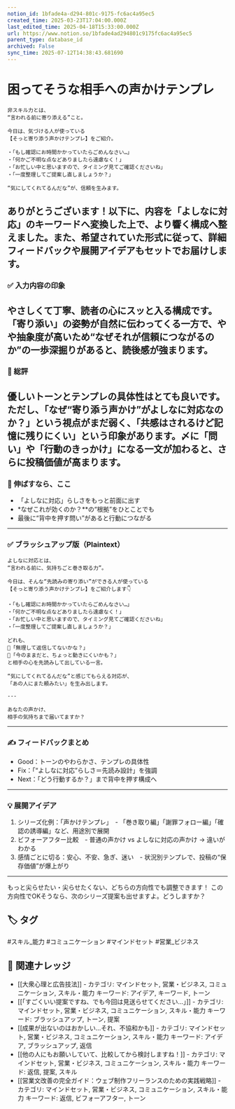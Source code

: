 ```yaml
---
notion_id: 1bfade4a-d294-801c-9175-fc6ac4a95ec5
created_time: 2025-03-23T17:04:00.000Z
last_edited_time: 2025-04-18T15:33:00.000Z
url: https://www.notion.so/1bfade4ad294801c9175fc6ac4a95ec5
parent_type: database_id
archived: False
sync_time: 2025-07-12T14:38:43.681690
---
```


# 困ってそうな相手への声かけテンプレ

```plain text
非スキル力とは、
“言われる前に寄り添える”こと。

今日は、気づける人が使っている
【そっと寄り添う声かけテンプレ】をご紹介。

・「もし確認にお時間かかっていたらごめんなさい…」
・「何かご不明な点などありましたら遠慮なく！」
・「お忙しい中と思いますので、タイミング見てご確認くださいね」
・「一度整理してご提案し直しましょうか？」

“気にしてくれてるんだな”が、信頼を生みます。
```
ありがとうございます！以下に、内容を「よしなに対応」のキーワードへ変換した上で、より響く構成へ整えました。また、希望されていた形式に従って、詳細フィードバックや展開アイデアもセットでお届けします。
---
### ✅ 入力内容の印象
やさしくて丁寧、読者の心にスッと入る構成です。「寄り添い」の姿勢が自然に伝わってくる一方で、やや抽象度が高いため“なぜそれが信頼につながるのか”の一歩深掘りがあると、読後感が強まります。
---
### 🧩 総評
優しいトーンとテンプレの具体性はとても良いです。ただし、「なぜ“寄り添う声かけ”がよしなに対応なのか？」という視点がまだ弱く、「共感はされるけど記憶に残りにくい」という印象があります。〆に「問い」や「行動のきっかけ」になる一文が加わると、さらに投稿価値が高まります。
---
### 🚀 伸ばすなら、ここ
- 「よしなに対応」らしさをもっと前面に出す
- *なぜこれが効くのか？**の“根拠”をひとことでも
- 最後に“背中を押す問い”があると行動につながる
---
### ✅ ブラッシュアップ版（Plaintext）
```plain text
よしなに対応とは、
“言われる前に、気持ちごと巻き取る力”。

今日は、そんな“先読みの寄り添い”ができる人が使っている
【そっと寄り添う声かけテンプレ】をご紹介します👇

・「もし確認にお時間かかっていたらごめんなさい…」
・「何かご不明な点などありましたら遠慮なく！」
・「お忙しい中と思いますので、タイミング見てご確認くださいね」
・「一度整理してご提案し直しましょうか？」

どれも、
📌「無理して返信してないかな？」
📌「今のままだと、ちょっと動きにくいかも？」
と相手の心を先読みして出している一言。

“気にしてくれてるんだな”と感じてもらえる対応が、
「あの人にまた頼みたい」を生み出します。

---

あなたの声かけ、
相手の気持ちまで届いてますか？

```
---
### ✍️ フィードバックまとめ
- Good：トーンのやわらかさ、テンプレの具体性
- Fix：「“よしなに対応”らしさ＝先読み設計」を強調
- Next：「どう行動するか？」まで背中を押す構成へ
---
### 💡 展開アイデア
1. シリーズ化例：「声かけテンプレ」　- 「巻き取り編」「謝罪フォロー編」「確認の誘導編」など、用途別で展開
1. ビフォーアフター比較　- 普通の声かけ vs よしなに対応の声かけ → 違いがわかる
1. 感情ごとに切る：安心、不安、急ぎ、迷い　- 状況別テンプレで、投稿の“保存価値”が爆上がり
---
もっと尖らせたい・尖らせたくない、どちらの方向性でも調整できます！
この方向性でOKそうなら、次のシリーズ提案も出せますよ。どうしますか？

## 🏷️ タグ
#スキル_能力 #コミュニケーション #マインドセット #営業_ビジネス

## 🔗 関連ナレッジ
- [[大衆心理と広告技法]] - カテゴリ: マインドセット, 営業・ビジネス, コミュニケーション, スキル・能力 キーワード: アイデア, キーワード, トーン
- [[「すごくいい提案ですね、でも今回は見送らせてください…」]] - カテゴリ: マインドセット, 営業・ビジネス, コミュニケーション, スキル・能力 キーワード: ブラッシュアップ, トーン, 提案
- [[成果が出ないのはおかしい…それ、不協和かも]] - カテゴリ: マインドセット, 営業・ビジネス, コミュニケーション, スキル・能力 キーワード: アイデア, ブラッシュアップ, 返信
- [[他の人にもお願いしていて、比較してから検討しますね！]] - カテゴリ: マインドセット, 営業・ビジネス, コミュニケーション, スキル・能力 キーワード: 返信, 提案, スキル
- [[営業文改善の完全ガイド：ウェブ制作フリーランスのための実践戦略]] - カテゴリ: マインドセット, 営業・ビジネス, コミュニケーション, スキル・能力 キーワード: 返信, ビフォーアフター, トーン
